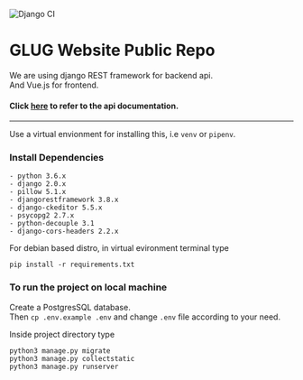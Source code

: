 ![Django CI](https://github.com/himanshu272/glug_website_backend/workflows/Django%20CI/badge.svg?branch=master)
# GLUG Website Public Repo
We are using django REST framework for backend api. <br />
And Vue.js for frontend. <br />

#### Click [here](https://documenter.getpostman.com/view/5813355/RzZ7mzS4) to refer to the api documentation.

---
Use a virtual envionment for installing this, 
i.e `venv` or `pipenv`.
### Install Dependencies

    - python 3.6.x
    - django 2.0.x
    - pillow 5.1.x
    - djangorestframework 3.8.x
    - django-ckeditor 5.5.x
    - psycopg2 2.7.x
    - python-decouple 3.1
    - django-cors-headers 2.2.x

For debian based distro, in virtual evironment terminal type
```shell
pip install -r requirements.txt
```
### To run the project on local machine
Create a PostgresSQL database.</br>
Then `cp .env.example .env` and change `.env` file according to your need.

Inside project directory type
```shell
python3 manage.py migrate
python3 manage.py collectstatic
python3 manage.py runserver
```

